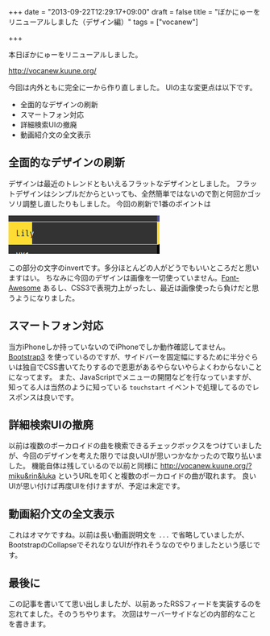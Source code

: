 +++
date = "2013-09-22T12:29:17+09:00"
draft = false
title = "ぼかにゅーをリニューアルしました（デザイン編）"
tags = ["vocanew"]

+++

本日ぼかにゅーをリニューアルしました。

http://vocanew.kuune.org/

今回は内外ともに完全に一から作り直しました。
UIの主な変更点は以下です。

* 全面的なデザインの刷新
* スマートフォン対応
* 詳細検索UIの撤廃
* 動画紹介文の全文表示


## 全面的なデザインの刷新

デザインは最近のトレンドともいえるフラットなデザインとしました。
フラットデザインはシンプルだからといっても、全然簡単ではないので割と何回かゴッソリ調整し直したりもしました。
今回の刷新で1番のポイントは

![sidebar.png](/image/50ad3cac-1e23-5840-8cbb-26925e3f0c14.png)

この部分の文字のinvertです。多分ほとんどの人がどうでもいいところだと思いますはい。
ちなみに今回のデザインは画像を一切使っていません。[Font-Awesome](http://fortawesome.github.io/Font-Awesome/) あるし、CSS3で表現力上がったし、最近は画像使ったら負けだと思うようになりました。


## スマートフォン対応

当方iPhoneしか持っていないのでiPhoneでしか動作確認してません。
[Bootstrap3](http://getbootstrap.com/) を使っているのですが、サイドバーを固定幅にするために半分ぐらいは独自でCSS書いてたりするので恩恵があるやらないやらよくわからないことになってます。
また、JavaScriptでメニューの開閉などを行なっていますが、知ってる人は当然のように知っている `touchstart` イベントで処理してるのでレスポンスは良いです。


## 詳細検索UIの撤廃

以前は複数のボーカロイドの曲を検索できるチェックボックスをつけていましたが、今回のデザインを考えた限りでは良いUIが思いつかなかったので取り払いました。
機能自体は残しているので以前と同様に http://vocanew.kuune.org/?miku&rin&luka というURLを叩くと複数のボーカロイドの曲が取れます。
良いUIが思い付けば再度UIを付けますが、予定は未定です。


## 動画紹介文の全文表示

これはオマケですね。以前は長い動画説明文を `...` で省略していましたが、BootstrapのCollapseでそれなりなUIが作れそうなのでやりましたという感じです。


## 最後に

この記事を書いてて思い出しましたが、以前あったRSSフィードを実装するのを忘れてました。そのうちやります。
次回はサーバーサイドなどの内部的なことを書きます。
